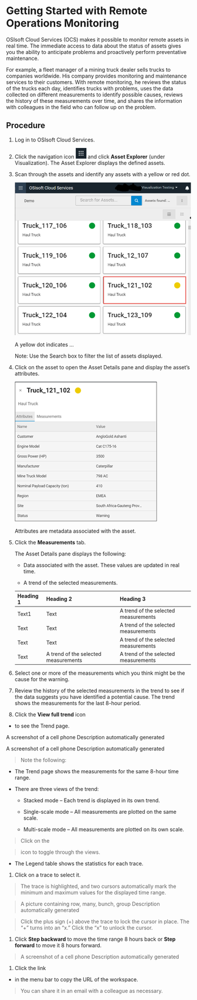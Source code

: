 Getting Started with Remote Operations Monitoring
=================================================

OSIsoft Cloud Services (OCS) makes it possible to monitor remote assets in real
time. The immediate access to data about the status of assets gives you the
ability to anticipate problems and proactively perform preventative maintenance.

For example, a fleet manager of a mining truck dealer sells trucks to companies
worldwide. His company provides monitoring and maintenance services to their
customers. With remote monitoring, he reviews the status of the trucks each day,
identifies trucks with problems, uses the data collected on different
measurements to identify possible causes, reviews the history of these
measurements over time, and shares the information with colleagues in the field
who can follow up on the problem.

Procedure
---------

1.  Log in to OSIsoft Cloud Services.

2.  Click the navigation icon ![](..\Documentation\images\icon_navigation_bigger.png) and click **Asset Explorer** (under Visualization). The Asset Explorer
    displays the defined assets.

1.  Scan through the assets and identify any assets with a yellow or red dot.

    ![](..\Documentation\images\Assets.png)

    A yellow dot indicates ...

    Note: Use the Search box to filter the list of assets displayed.

1.  Click on the asset to open the Asset Details pane and display the asset’s
    attributes.

    ![](..\Documentation\images\Attributes.png)

    Attributes are metadata associated with the asset.

1.  Click the **Measurements** tab.

    The Asset Details pane displays the following:

    -   Data associated with the asset. These values are updated in real time.

    -   A trend of the selected measurements.

    | Heading 1 | Heading 2                            | Heading 3                            |
    |-----------|--------------------------------------|--------------------------------------|
    | Text1     | Text                                 | A trend of the selected measurements |
    | Text      | Text                                 | A trend of the selected measurements |
    | Text      | Text                                 | A trend of the selected measurements |
    | Text      | A trend of the selected measurements | A trend of the selected measurements |

1.  Select one or more of the measurements which you think might be the cause
    for the warning.

2.  Review the history of the selected measurements in the trend to see if the
    data suggests you have identified a potential cause. The trend shows the
    measurements for the last 8-hour period.

3.  Click the **View full trend** icon

-   to see the Trend page.

A screenshot of a cell phone Description automatically generated

A screenshot of a cell phone Description automatically generated

>   Note the following:

-   The Trend page shows the measurements for the same 8-hour time range.

-   There are three views of the trend:

    -   Stacked mode – Each trend is displayed in its own trend.

    -   Single-scale mode – All measurements are plotted on the same scale.

    -   Multi-scale mode – All measurements are plotted on its own scale.

>   Click on the

>   icon to toggle through the views.

-   The Legend table shows the statistics for each trace.

1.  Click on a trace to select it.

>   The trace is highlighted, and two cursors automatically mark the minimum and
>   maximum values for the displayed time range.

>   A picture containing row, many, bunch, group Description automatically
>   generated

>   Click the plus sign (+) above the trace to lock the cursor in place. The “+”
>   turns into an “x.” Click the “x” to unlock the cursor.

1.  Click **Step backward** to move the time range 8 hours back or **Step
    forward** to move it 8 hours forward.

>   A screenshot of a cell phone Description automatically generated

1.  Click the link

-   in the menu bar to copy the URL of the workspace.

>   You can share it in an email with a colleague as necessary.
